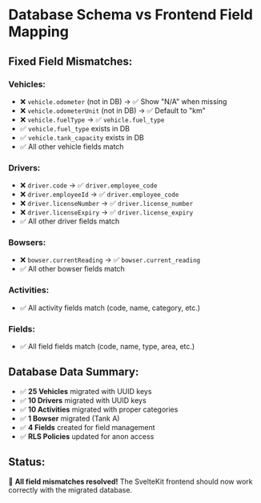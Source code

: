 # Database Schema vs Frontend Field Mapping

## Fixed Field Mismatches:

### Vehicles:
- ❌ `vehicle.odometer` (not in DB) → ✅ Show "N/A" when missing
- ❌ `vehicle.odometerUnit` (not in DB) → ✅ Default to "km"  
- ❌ `vehicle.fuelType` → ✅ `vehicle.fuel_type`
- ✅ `vehicle.fuel_type` exists in DB
- ✅ `vehicle.tank_capacity` exists in DB
- ✅ All other vehicle fields match

### Drivers:
- ❌ `driver.code` → ✅ `driver.employee_code`
- ❌ `driver.employeeId` → ✅ `driver.employee_code` 
- ❌ `driver.licenseNumber` → ✅ `driver.license_number`
- ❌ `driver.licenseExpiry` → ✅ `driver.license_expiry`
- ✅ All other driver fields match

### Bowsers:
- ❌ `bowser.currentReading` → ✅ `bowser.current_reading`
- ✅ All other bowser fields match

### Activities:
- ✅ All activity fields match (code, name, category, etc.)

### Fields:
- ✅ All field fields match (code, name, type, area, etc.)

## Database Data Summary:
- ✅ **25 Vehicles** migrated with UUID keys
- ✅ **10 Drivers** migrated with UUID keys
- ✅ **10 Activities** migrated with proper categories
- ✅ **1 Bowser** migrated (Tank A)
- ✅ **4 Fields** created for field management
- ✅ **RLS Policies** updated for anon access

## Status: 
🎉 **All field mismatches resolved!** The SvelteKit frontend should now work correctly with the migrated database.